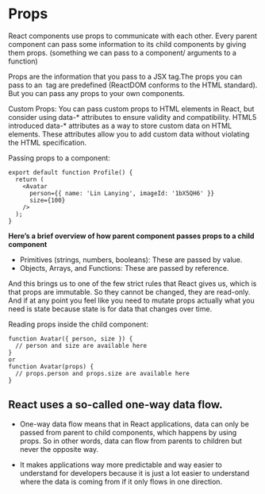 # Props
React components use props to communicate with each other. Every parent component can pass some information to its child components by giving them props. 
(something we can pass to a component/ arguments to a function)

Props are the information that you pass to a JSX tag.The props you can pass to an <img> tag are predefined (ReactDOM conforms to the HTML standard). But you can pass any props to your own components.

Custom Props: You can pass custom props to HTML elements in React, but consider using data-* attributes to ensure validity and compatibility.
HTML5 introduced data-* attributes as a way to store custom data on HTML elements. These attributes allow you to add custom data without violating the HTML specification. 

Passing props to a component:
```
export default function Profile() {
  return (
    <Avatar
      person={{ name: 'Lin Lanying', imageId: '1bX5QH6' }}
      size={100}
    />
  );
}
```
**Here’s a brief overview of how parent component passes props to a child component**

- Primitives (strings, numbers, booleans):  These are passed by value.
- Objects, Arrays, and Functions:           These are passed by reference.

And this brings us to one of the few strict rules that React gives us, which is that props are immutable. So they cannot be changed, they are read-only. And if at any point you feel like you need to mutate props actually what you need is state because state is for data that changes over time.


Reading props inside the child component: 
```
function Avatar({ person, size }) {
  // person and size are available here
}
or 
function Avatar(props) {
  // props.person and props.size are available here
}

```
## React uses a so-called one-way data flow. 
- One-way data flow means that in React applications, data can only be passed from parent to child components, which happens by using props. So in other words, data can flow from parents to children but never the opposite way. 

- It makes applications way more predictable and way easier to understand for developers because it is just a lot easier to understand where the data is coming from if it only flows in one direction. 
